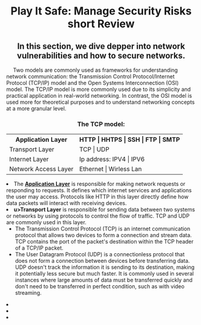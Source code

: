 <h1 align = "center">Play It Safe: Manage Security Risks short Review</h1>
<h2 align = "center">
  In this section, we dive depper into network vulnerabilities and how to secure networks. 
</h2>
<p>&emsp;
  Two models are commonly used as frameworks for understanding network communication: the Transmission Control Protocol/Internet Protocol (TCP/IP) model and the Open Systems Interconnection (OSI) model. The TCP/IP model is more commonly used due to its simplicity and practical application in real-world networking. In contrast, the OSI model is used more for theoretical purposes and to understand networking concepts at a more granular level.
</p>
<h3 align = "center">The TCP model:</h3>
<table align= "center">
  <tr><th>Application Layer</th>           <th>HTTP | HHTPS | SSH | FTP | SMTP</th>      </tr>
  <tr><td>Transport Layer</td>   <td>TCP | UDP</td>       </tr>
  <tr><td>Internet Layer</td>        <td>Ip address: IPV4 | IPV6</td>       </tr>
  <tr><td>Network Access Layer</td>   <td>Ethernet | Wirless Lan</td></tr>
</table>

<or>
  <li>
    The <b><u>Application Layer</u></b> is responsible for making network requests or responding to requests. It defines which internet services and applications the user may access. Protocols like HTTP in this layer directly define how data packets will interact with receiving devices.
  </li>
    <li>
    <b>u>Transport Layer</u></b> is responsible for sending data between two systems or networks by using protocols to control the flow of traffic. TCP and UDP are commonly used in this layer.

<ul> <li> The Transmission Control Protocol (TCP) is an internet communication protocol that allows two devices to form a connection and stream data. TCP contains the port of the packet's destination within the TCP header of a TCP/IP packet. </li> <li> The User Datagram Protocol (UDP) is a connectionless protocol that does not form a connection between devices before transferring data. UDP doesn't track the information it is sending to its destination, making it potentially less secure but much faster. It is commonly used in several instances where large amounts of data must be transferred quickly and don't need to be transferred in perfect condition, such as with video streaming. </li> </ul>
  </li>
    <li>
    
  </li>
    <li>
    
  </li>
    <li>
    
  </li>
</or>


<p>&emsp;
 
</p>
<p>&emsp;
  
</p>
<p>&emsp;
</p>
<p>&emsp;
</p>
<p>&emsp;
</p>
<p>&emsp;
</p>
<p>&emsp;
</p>

